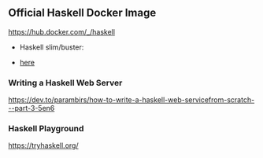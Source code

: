 ## Official Haskell Docker Image

https://hub.docker.com/_/haskell

* Haskell slim/buster:

* [here](https://hub.docker.com/layers/library/haskell/slim-buster/images/sha256-d93790604bf5f3d90ab2d79886d10de5682889299128d0b5ec288bd8a40f9c1d?context=explore)


### Writing a Haskell Web Server

https://dev.to/parambirs/how-to-write-a-haskell-web-servicefrom-scratch---part-3-5en6

### Haskell Playground

https://tryhaskell.org/

